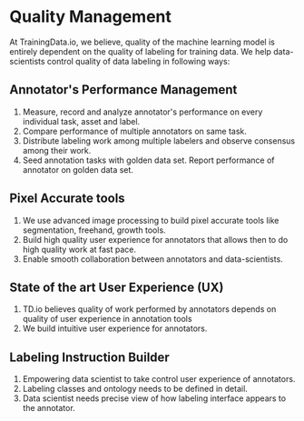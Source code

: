 # Quality Management
At TrainingData.io, we believe, quality of the machine learning model is entirely dependent on the quality of labeling for training data. We help data-scientists control quality of data labeling in following ways:

## Annotator's Performance Management

1. Measure, record and analyze annotator's performance on every individual task, asset and label.
2. Compare performance of multiple annotators on same task.
3. Distribute labeling work among multiple labelers and observe consensus among their work.
4. Seed annotation tasks with golden data set. Report performance of annotator on golden data set.

## Pixel Accurate tools

1. We use advanced image processing to build pixel accurate tools like segmentation, freehand, growth tools.
2. Build high quality user experience for annotators that allows then to do high quality work at fast pace.
3. Enable smooth collaboration between annotators and data-scientists.

## State of the art User Experience (UX)

1. TD.io believes quality of work performed by annotators depends on quality of user experience in annotation tools
2. We build intuitive user experience for annotators.

## Labeling Instruction Builder

1. Empowering data scientist to take control user experience of annotators.
2. Labeling classes and ontology needs to be defined in detail.
3. Data scientist needs precise view of how labeling interface appears to the annotator.

